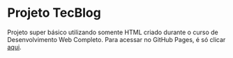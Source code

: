 # Projeto TecBlog
Projeto super básico utilizando somente HTML criado durante o curso de Desenvolvimento Web Completo.
Para acessar no GitHub Pages, é só clicar [aqui](https://riquelmyhsilva.github.io/tecblog/).
